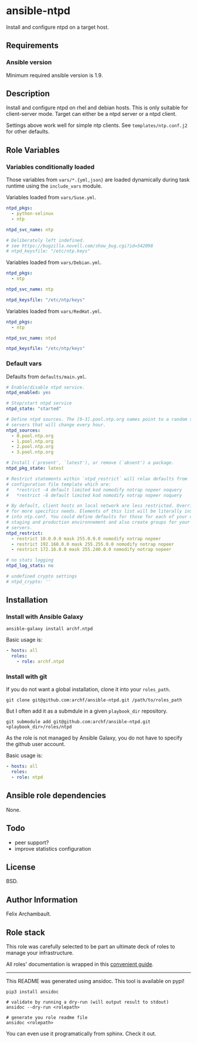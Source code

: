 # ansible-ntpd

Install and configure ntpd on a target host.

## Requirements

### Ansible version

Minimum required ansible version is 1.9.

## Description

Install and configure ntpd on rhel and debian hosts. This is only suitable
for client-server mode. Target can either be a ntpd server or a ntpd client.

Settings above work well for simple ntp clients.  See `templates/ntp.conf.j2`
for other defaults.


## Role Variables

### Variables conditionally loaded

Those variables from `vars/*.{yml,json}` are loaded dynamically during task
runtime using the `include_vars` module.

Variables loaded from `vars/Suse.yml`.

```yaml
ntpd_pkgs:
  - python-selinux
  - ntp

ntpd_svc_name: ntp

# Deliberately left indefined.
# see https://bugzilla.novell.com/show_bug.cgi?id=542098
# ntpd_keysfile: "/etc/ntp.keys"

```

Variables loaded from `vars/Debian.yml`.

```yaml
ntpd_pkgs:
  - ntp

ntpd_svc_name: ntp

ntpd_keysfile: "/etc/ntp/keys"

```

Variables loaded from `vars/RedHat.yml`.

```yaml
ntpd_pkgs:
  - ntp

ntpd_svc_name: ntpd

ntpd_keysfile: "/etc/ntp/keys"

```

### Default vars

Defaults from `defaults/main.yml`.

```yaml
# Enable/disable ntpd service.
ntpd_enabled: yes

# Stop/start ntpd service
ntpd_state: "started"

# Define ntpd sources. The [0-3].pool.ntp.org names point to a random set of
# servers that will change every hour.
ntpd_sources:
  - 0.pool.ntp.org
  - 1.pool.ntp.org
  - 2.pool.ntp.org
  - 3.pool.ntp.org

# Install (`present', `latest'), or remove (`absent') a package.
ntpd_pkg_state: latest

# Restrict statements within `ntpd_restrict` will relax defaults from
# configuration file template which are:
#   *restrict -4 default limited kod nomodify notrap nopeer noquery
#   *restrict -6 default limited kod nomodify notrap nopeer noquery

# By default, client hosts on local network are less restricted. Override this
# for more specifics needs. Elements of this list will be literally inserted
# into ntp.conf. You could define defaults for those for each of your dev,
# staging and production environnement and also create groups for your stratum
# servers.
ntpd_restrict:
  - restrict 10.0.0.0 mask 255.0.0.0 nomodify notrap nopeer
  - restrict 192.168.0.0 mask 255.255.0.0 nomodify notrap nopeer
  - restrict 172.16.0.0 mask 255.240.0.0 nomodify notrap nopeer

# no stats logging
ntpd_log_stats: no

# undefined crypto settings
# ntpd_crypto: ''

```


## Installation

### Install with Ansible Galaxy

```shell
ansible-galaxy install archf.ntpd
```

Basic usage is:

```yaml
- hosts: all
  roles:
    - role: archf.ntpd
```

### Install with git

If you do not want a global installation, clone it into your `roles_path`.

```shell
git clone git@github.com:archf/ansible-ntpd.git /path/to/roles_path
```

But I often add it as a submdule in a given `playbook_dir` repository.

```shell
git submodule add git@github.com:archf/ansible-ntpd.git <playbook_dir>/roles/ntpd
```

As the role is not managed by Ansible Galaxy, you do not have to specify the
github user account.

Basic usage is:

```yaml
- hosts: all
  roles:
  - role: ntpd
```

## Ansible role dependencies

None.

## Todo

  * peer support?
  * improve statistics configuration

## License

BSD.

## Author Information

Felix Archambault.

## Role stack

This role was carefully selected to be part an ultimate deck of roles to manage
your infrastructure.

All roles' documentation is wrapped in this [convenient guide](http://127.0.0.1:8000/).


---
This README was generated using ansidoc. This tool is available on pypi!

```shell
pip3 install ansidoc

# validate by running a dry-run (will output result to stdout)
ansidoc --dry-run <rolepath>

# generate you role readme file
ansidoc <rolepath>
```

You can even use it programatically from sphinx. Check it out.